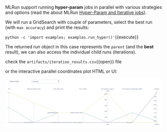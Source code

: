 MLRun support running **hyper-param** jobs in parallel with various strategies and options (read the about MLRun
[Hyper-Param and Iterative jobs](https://docs.mlrun.org/en/latest/hyper-params.html)).
 
We will run a GridSearch with couple of parameters, select the best run (with `max accuracy`) and print the results:

`python -c 'import examples; examples.run_hyper()'`{{execute}}

The returned run object in this case represents the `parent` (and the **best** result),
we can also access the individual child runs (iterations).

check the `artifacts/iteration_results.csv`{{open}} file

or the interactive parallel coordinates plot HTML or UI:

![pcp](./assets/pcp.png)
